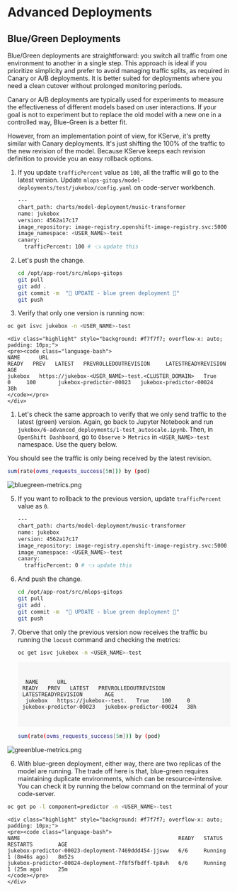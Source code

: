 # Advanced Deployments

## Blue/Green Deployments

Blue/Green deployments are straightforward: you switch all traffic from one environment to another in a single step. This approach is ideal if you prioritize simplicity and prefer to avoid managing traffic splits, as required in Canary or A/B deployments. It is better suited for deployments where you need a clean cutover without prolonged monitoring periods.

Canary or A/B deployments are typically used for experiments to measure the effectiveness of different models based on user interactions. If your goal is not to experiment but to replace the old model with a new one in a controlled way, Blue-Green is a better fit.

However, from an implementation point of view, for KServe, it's pretty similar with Canary deployments. It's just shifting the 100% of the traffic to the new revision of the model. Because KServe keeps each revision definition to provide you an easy rollback options. 

1. If you update `trafficPercent` value as `100`, all the traffic will go to the latest version. Update `mlops-gitops/model-deployments/test/jukebox/config.yaml` on code-server workbench.

    ```bash
    ---
    chart_path: charts/model-deployment/music-transformer
    name: jukebox
    version: 4562a17c17
    image_repository: image-registry.openshift-image-registry.svc:5000
    image_namespace: <USER_NAME>-test
    canary:
      trafficPercent: 100 # 👈 update this
    ```

2. Let's push the change.

    ```bash
    cd /opt/app-root/src/mlops-gitops
    git pull
    git add .
    git commit -m  "🐳 UPDATE - blue green deployment 🍏"
    git push
    ```

3. Verify that only one version is running now:

  ```bash
  oc get isvc jukebox -n <USER_NAME>-test
  ```

    <div class="highlight" style="background: #f7f7f7; overflow-x: auto; padding: 10px;">
    <pre><code class="language-bash">                                                                                                  
    NAME      URL                                                                          READY   PREV   LATEST   PREVROLLEDOUTREVISION     LATESTREADYREVISION       AGE
    jukebox   https://jukebox-<USER_NAME>-test.<CLUSTER_DOMAIN>   True    0     100       jukebox-predictor-00023   jukebox-predictor-00024   38h
    </code></pre>
    </div>

1. Let's check the same approach to verify that we only send traffic to the latest (green) version. Again, go back to Jupyter Notebook and run `jukebox/6-advanced_deployments/1-test_autoscale.ipynb`. Then, in `OpenShift Dashboard`, go to `Observe` > `Metrics` in `<USER_NAME>-test` namespace. Use the query below.

  You should see the traffic is only being received by the latest revision.

  ```bash
  sum(rate(ovms_requests_success[5m])) by (pod) 
  ```

  ![bluegreen-metrics.png](./images/bluegreen-metrics.png)

5. If you want to rollback to the previous version, update `trafficPercent` value as `0`.

    ```bash
    ---
    chart_path: charts/model-deployment/music-transformer
    name: jukebox
    version: 4562a17c17
    image_repository: image-registry.openshift-image-registry.svc:5000
    image_namespace: <USER_NAME>-test
    canary:
      trafficPercent: 0 # 👈 update this
    ```


4. And push the change.

    ```bash
    cd /opt/app-root/src/mlops-gitops
    git pull
    git add .
    git commit -m  "🍏 UPDATE - blue green deployment 🐳"
    git push
    ```

5. Oberve that only the previous version now receives the traffic bu running the `locust` command and checking the metrics:

    ```bash
    oc get isvc jukebox -n <USER_NAME>-test
    ```

    <div class="highlight" style="background: #f7f7f7; overflow-x: auto; padding: 10px;">
    <pre><code class="language-bash">                                                                                                  
    NAME      URL                                                                          READY   PREV   LATEST   PREVROLLEDOUTREVISION     LATESTREADYREVISION       AGE
    jukebox   https://jukebox-<USER_NAME>-test.<CLUSTER_DOMAIN>   True    100     0       jukebox-predictor-00023   jukebox-predictor-00024   38h
    </code></pre>
    </div>

    ```bash
    sum(rate(ovms_requests_success[5m])) by (pod) 
    ```

  ![greenblue-metrics.png](./images/greenblue-metrics.png)


6. With blue-green deployment, either way, there are two replicas of the model are running. The trade off here is that, blue-green requires maintaining duplicate environments, which can be resource-intensive. You can check it by running the below command on the terminal of your code-server.

  ```bash
  oc get po -l component=predictor -n <USER_NAME>-test
  ```
    <div class="highlight" style="background: #f7f7f7; overflow-x: auto; padding: 10px;">
    <pre><code class="language-bash"> 
    NAME                                                  READY   STATUS    RESTARTS        AGE
    jukebox-predictor-00023-deployment-7469ddd454-jjsww   6/6     Running   1 (8m46s ago)   8m52s
    jukebox-predictor-00024-deployment-7f8f5fbdff-tp8vh   6/6     Running   1 (25m ago)     25m
    </code></pre>
    </div>